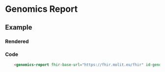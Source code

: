 # Genomics Report

## Example

### Rendered
<html dir="ltr" lang="de">
  <head>
    <meta charset="utf-8">
    <meta name="viewport" content="width=device-width, initial-scale=1.0, minimum-scale=1.0, maximum-scale=5.0">
    <link rel="stylesheet" href="https://stackpath.bootstrapcdn.com/bootstrap/4.5.0/css/bootstrap.min.css" integrity="sha384-9aIt2nRpC12Uk9gS9baDl411NQApFmC26EwAOH8WgZl5MYYxFfc+NcPb1dKGj7Sk" crossorigin="anonymous">
    <title>Molecular Report</title>
    <script src="https://unpkg.com/@molit/genomics-reporting-viewer/dist/genomics-reporting-viewer.js"></script>
    <script nomodule="" src="https://unpkg.com/@molit/genomics-reporting-viewer/dist/genomics-reporting-viewer.js"></script>    
  </head>
  <body>
	<genomics-report fhir-base-url="https://fhir.molit.eu/fhir" id-genomics-report="364" ></genomics-report>
  </body>
</html>

### Code
``` html
	<genomics-report fhir-base-url="https://fhir.molit.eu/fhir" id-genomics-report="364" ></genomics-report>
```


